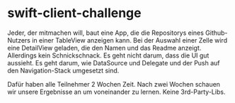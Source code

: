 # swift-client-challenge

Jeder, der mitmachen will, baut eine App, die die Repositorys eines Github-Nutzers in einer TableView anzeigen kann. Bei der Auswahl einer Zelle wird eine DetailView geladen, die den Namen und das Readme anzeigt. Allerdings kein Schnickschnack. Es geht nicht darum, dass die UI gut aussieht. Es geht darum, wie DataSource und Delegate und der Push auf den Navigation-Stack umgesetzt sind.

Dafür haben alle Teilnehmer 2 Wochen Zeit.
Nach zwei Wochen schauen wir unsere Ergebnisse an um voneinander zu lernen.
Keine 3rd-Party-Libs.
